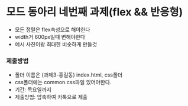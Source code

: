 # 모드 동아리 네번째 과제(flex && 반응형)
- 모든 정렬은 flex속성으로 해야한다
- width거 600px일때 변해야한다 
- 예시 사진이랑 최대한 비슷하게 만들것

### 제출방법
- 폴더 이름은 (과제3-홍길동) index.html, css폴더 
- css폴더에는 common.css파일 있어야한다.
- 기간: 목요일까지
- 제출방법: 압축하여 카톡으로 제출 
